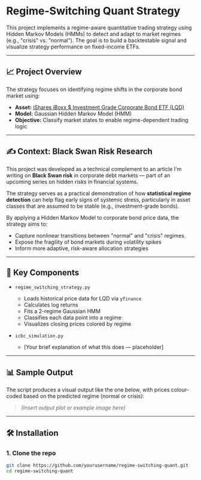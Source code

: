 # Regime-Switching Quant Strategy

This project implements a regime-aware quantitative trading strategy using Hidden Markov Models (HMMs) to detect and adapt to market regimes (e.g., "crisis" vs. "normal"). The goal is to build a backtestable signal and visualize strategy performance on fixed-income ETFs.

---

## 📈 Project Overview

The strategy focuses on identifying regime shifts in the corporate bond market using:

- **Asset:** [iShares iBoxx $ Investment Grade Corporate Bond ETF (LQD)](https://www.ishares.com/us/products/239566/ishares-iboxx-investment-grade-corporate-bond-etf)
- **Model:** Gaussian Hidden Markov Model (HMM)
- **Objective:** Classify market states to enable regime-dependent trading logic

---

## ✍️ Context: Black Swan Risk Research

This project was developed as a technical complement to an article I'm writing on **Black Swan risk** in corporate debt markets — part of an upcoming series on hidden risks in financial systems.

The strategy serves as a practical demonstration of how **statistical regime detection** can help flag early signs of systemic stress, particularly in asset classes that are assumed to be stable (e.g., investment-grade bonds).

By applying a Hidden Markov Model to corporate bond price data, the strategy aims to:

- Capture nonlinear transitions between "normal" and "crisis" regimes
- Expose the fragility of bond markets during volatility spikes
- Inform more adaptive, risk-aware allocation strategies

---

## 🧠 Key Components

- `regime_switching_strategy.py`  
  - Loads historical price data for LQD via `yfinance`
  - Calculates log returns
  - Fits a 2-regime Gaussian HMM
  - Classifies each data point into a regime
  - Visualizes closing prices colored by regime

- `icbc_simulation.py`  
  - [Your brief explanation of what this does — placeholder]

---

## 📊 Sample Output

The script produces a visual output like the one below, with prices colour-coded based on the predicted regime (normal or crisis):

> *(Insert output plot or example image here)*

---

## 🛠 Installation

### 1. Clone the repo

```bash
git clone https://github.com/yourusername/regime-switching-quant.git
cd regime-switching-quant

